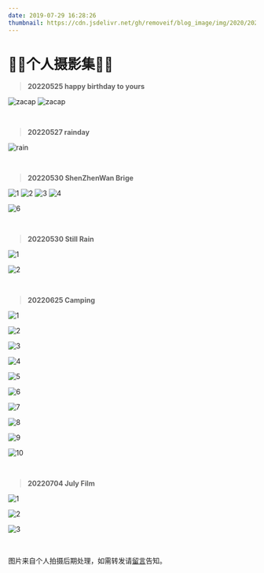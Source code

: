 ```yaml
---
date: 2019-07-29 16:28:26
thumbnail: https://cdn.jsdelivr.net/gh/removeif/blog_image/img/2020/20201030170940.png
---
```

# 🎈🎈个人摄影集🎈🎈
<!-- justified-gallery大图 -->
<!-- img-x横图 -->
<!-- img-y竖图 -->

<!-- > **20220516 地铁列车**
<div class="justified-gallery">

![白天](./20220516/train.jpg)

</div>

<br> -->

> **20220525 happy birthday to yours**
<div class="img-x">

![zacap](./2022/may/DSCF0439.jpg) ![zacap](./2022/may/DSCF0414.jpg)
</div>

<br>

> **20220527 rainday**
<div class="img-x">

![rain](./2022/may/DSCF0487.jpg)

</div>

<br>

> **20220530 ShenZhenWan Brige**
<div class="img-x">

![1](./2022/may/30/DSCF0500.jpg)
![2](./2022/may/30/DSCF0501.jpg)
![3](./2022/may/30/DSCF0506.jpg) 
![4](./2022/may/30/DSCF0514.jpg)
<!-- ![5](./2022/may/30/DSCF0542.jpg) --> 
![6](./2022/may/30/DSCF0515.jpg)
</div>

<br>

> **20220530 Still Rain**
<div class="img-x">

![1](./2022/june/13/5DD0D081-4010-4E87-92FA-E60FE471DFA6-29756-000010CA90E96970.JPG)

![2](./2022/june/13/E72DBEFC-F7D1-44FD-B9BE-25C269E64420-29756-000010CA92F1D608.JPG)
</div>

<br>

> **20220625 Camping**
<div class="img-x">

![1](./2022/june/25/08A9871D-9BA9-4A0B-BAF1-BEAFF0012BCD-50333-00001C796DF22113.JPG)

![2](./2022/june/25/ACED18D7-02B0-4754-8479-124E793A524F-50400-00001C8FF32B391F.JPG)

![3](./2022/june/25/CBB36B97-5D34-4E25-9797-C8D1F95D580D-50369-00001C7FD1ABA56F.JPG)

![4](./2022/june/25/IMG_2351.JPG)

![5](./2022/june/25/IMG_2352.JPG)

![6](./2022/june/25/IMG_2353.JPG)

![7](./2022/june/25/IMG_2354.JPG)

![8](./2022/june/25/IMG_2355.JPG)

![9](./2022/june/25/IMG_2356.JPG)

![10](./2022/june/25/IMG_2357.JPG)

</div>

<br>

> **20220704 July Film**
<div class="img-x">

![1](./2022/july/DSCF1161.JPG)

![2](./2022/july/DSCF1173.JPG)

![3](./2022/july/DSCF1181.JPG)

</div>

<br>

图片来自个人拍摄后期处理，如需转发请<a href="/message" target="_blank">留言</a>告知。<br />
